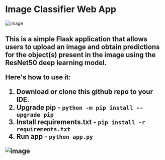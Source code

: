 # Image Classifier Web App

![image](https://user-images.githubusercontent.com/97152316/235314309-09cc562f-f48f-40ca-ba4b-4b3b0c5cbd6b.png)

<h2> This is a simple Flask application that allows users to upload an image and obtain predictions for the object(s) present in the image using the ResNet50 deep learning model.

Here's how to use it: 
  
  1. Download or clone this github repo to your IDE.
  2. Upgrade pip - 
  ```python -m pip install --upgrade pip```
  3. Install requirements.txt -
  ```pip install -r requirements.txt```
  4. Run app -
  ```python app.py```

![image](https://user-images.githubusercontent.com/97152316/235314349-3488bb9e-354f-491d-b663-1edf30b00939.png)
